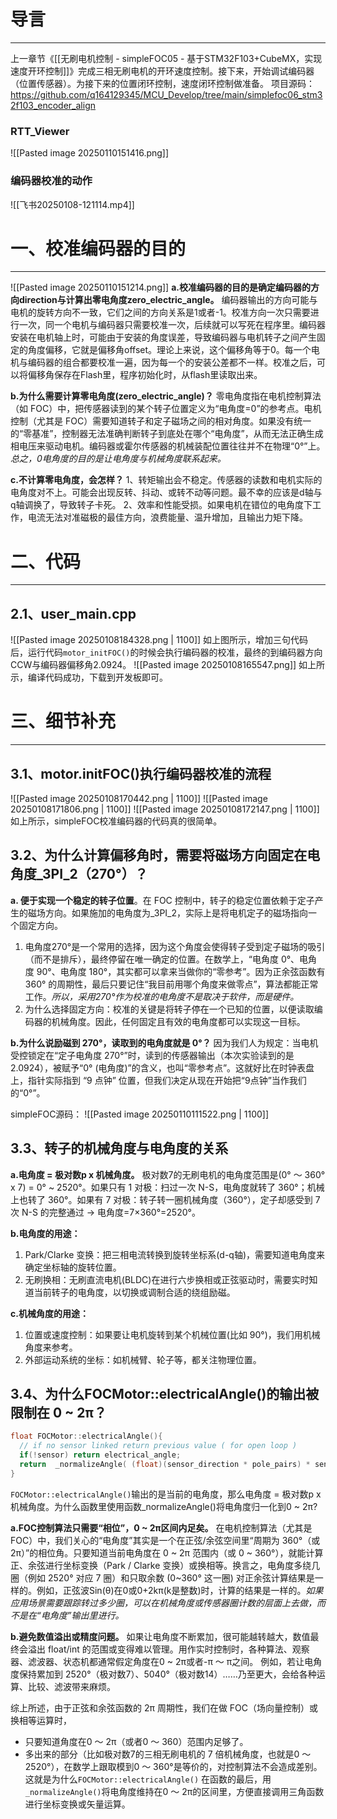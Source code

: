# 导言
---
上一章节《[[无刷电机控制 - simpleFOC05 - 基于STM32F103+CubeMX，实现速度开环控制]]》完成三相无刷电机的开环速度控制。接下来，开始调试编码器（位置传感器）。为接下来的位置闭环控制，速度闭环控制做准备。
项目源码：https://github.com/q164129345/MCU_Develop/tree/main/simplefoc06_stm32f103_encoder_align

### RTT_Viewer
![[Pasted image 20250110151416.png]]

### 编码器校准的动作
![[飞书20250108-121114.mp4]]

# 一、校准编码器的目的
---
![[Pasted image 20250110151214.png]]
**a.校准编码器的目的是确定编码器的方向direction与计算出零电角度zero_electric_angle。** 编码器输出的方向可能与电机的旋转方向不一致，它们之间的方向关系是1或者-1。校准方向一次只需要进行一次，同一个电机与编码器只需要校准一次，后续就可以写死在程序里。编码器安装在电机轴上时，可能由于安装的角度误差，导致编码器与电机转子之间产生固定的角度偏移，它就是偏移角offset。理论上来说，这个偏移角等于0。每一个电机与编码器的组合都要校准一遍，因为每一个的安装公差都不一样。校准之后，可以将偏移角保存在Flash里，程序初始化时，从flash里读取出来。

**b.为什么需要计算零电角度(zero_electric_angle)？** 零电角度指在电机控制算法（如 FOC）中，把传感器读到的某个转子位置定义为“电角度=0”的参考点。电机控制（尤其是 FOC）需要知道转子和定子磁场之间的相对角度。如果没有统一的“零基准”，控制器无法准确判断转子到底处在哪个“电角度”，从而无法正确生成相电压来驱动电机。编码器或霍尔传感器的机械装配位置往往并不在物理“0°”上。*总之，0电角度的目的是让电角度与机械角度联系起来。*

**c.不计算零电角度，会怎样？** 
1、转矩输出会不稳定。传感器的读数和电机实际的电角度对不上。可能会出现反转、抖动、或转不动等问题。最不幸的应该是d轴与q轴调换了，导致转子卡死。
2、效率和性能受损。如果电机在错位的电角度下工作，电流无法对准磁极的最佳方向，浪费能量、温升增加，且输出力矩下降。

# 二、代码
---
## 2.1、user_main.cpp
![[Pasted image 20250108184328.png | 1100]]
如上图所示，增加三句代码后，运行代码`motor_initFOC()`的时候会执行编码器的校准，最终的到编码器方向CCW与编码器偏移角2.0924。
![[Pasted image 20250108165547.png]]
如上所示，编译代码成功，下载到开发板即可。

# 三、细节补充
---
## 3.1、motor.initFOC()执行编码器校准的流程
![[Pasted image 20250108170442.png | 1100]]
![[Pasted image 20250108171806.png | 1100]]
![[Pasted image 20250108172147.png | 1100]]
如上所示，simpleFOC校准编码器的代码真的很简单。

## 3.2、为什么计算偏移角时，需要将磁场方向固定在电角度_3PI_2（270°）？
**a. 便于实现一个稳定的转子位置**。在 FOC 控制中，转子的稳定位置依赖于定子产生的磁场方向。如果施加的电角度为_3PI_2，实际上是将电机定子的磁场指向一个固定方向。
1. 电角度270°是一个常用的选择，因为这个角度会使得转子受到定子磁场的吸引（而不是排斥），最终停留在唯一确定的位置。在数学上，“电角度 0°、电角度 90°、电角度 180°，其实都可以拿来当做你的“零参考”。因为正余弦函数有 360° 的周期性，最后只要记住“我目前用哪个角度来做零点”，算法都能正常工作。*所以，采用270°作为校准的电角度不是取决于软件，而是硬件。*
2. 为什么选择固定方向：校准的关键是将转子停在一个已知的位置，以便读取编码器的机械角度。因此，任何固定且有效的电角度都可以实现这一目标。

**b.为什么说励磁到 270°，读取到的电角度就是 0°？**
因为我们人为规定：当电机受控锁定在“定子电角度 270°”时，读到的传感器输出（本次实验读到的是2.0924），被赋予“0° (电角度)”的含义，也叫“零参考点”。这就好比在时钟表盘上，指针实际指到 “9 点钟” 位置，但我们决定从现在开始把“9点钟”当作我们的“0°”。

simpleFOC源码：
![[Pasted image 20250110111522.png | 1100]]

## 3.3、转子的机械角度与电角度的关系
**a.电角度 = 极对数p x 机械角度。** 极对数7的无刷电机的电角度范围是(0° ～ 360° x 7) = 0° ~ 2520°。如果只有 1 对极：扫过一次 N-S，电角度就转了 360°；机械上也转了 360°。如果有 7 对极：转子转一圈机械角度（360°），定子却感受到 7 次 N-S 的完整通过 → 电角度=7×360°=2520°。

**b.电角度的用途：**
1. Park/Clarke 变换：把三相电流转换到旋转坐标系(d-q轴)，需要知道电角度来确定坐标轴的旋转位置。
2. 无刷换相：无刷直流电机(BLDC)在进行六步换相或正弦驱动时，需要实时知道当前转子的电角度，以切换或调制合适的绕组励磁。

**c.机械角度的用途：**
1. 位置或速度控制：如果要让电机旋转到某个机械位置(比如 90°)，我们用机械角度来参考。
2. 外部运动系统的坐标：如机械臂、轮子等，都关注物理位置。

## 3.4、为什么FOCMotor::electricalAngle()的输出被限制在 0 ~ 2π？
```C++
float FOCMotor::electricalAngle(){
  // if no sensor linked return previous value ( for open loop )
  if(!sensor) return electrical_angle;
  return  _normalizeAngle( (float)(sensor_direction * pole_pairs) * sensor->getMechanicalAngle()  - zero_electric_angle );
}
```
`FOCMotor::electricalAngle()`输出的是当前的电角度，那么电角度 = 极对数p x 机械角度。为什么函数里使用函数_normalizeAngle()将电角度归一化到0 ~ 2π?

**a.FOC控制算法只需要“相位”，0 ~ 2π区间内足矣。** 在电机控制算法（尤其是 FOC）中，我们关心的“电角度”其实是一个在正弦/余弦空间里“周期为 360°（或 2π）”的相位角。只要知道当前电角度在 0 ~ 2π 范围内（或 0 ~ 360°），就能计算正、余弦进行坐标变换（Park / Clarke 变换）或换相等。换言之，电角度多绕几圈（例如 2520° 对应 7 圈）和只取余数 (0~360° 这一圈) 对正余弦计算结果是一样的。例如，正弦波Sin(θ)在0或0+2kπ(k是整数)时，计算的结果是一样的。*如果应用场景需要跟踪转过多少圈，可以在机械角度或传感器圈计数的层面上去做，而不是在“电角度”输出里进行。*

**b.避免数值溢出或精度问题。** 如果让电角度不断累加，很可能越转越大，数值最终会溢出 float/int 的范围或变得难以管理。用作实时控制时，各种算法、观察器、滤波器、状态机都通常假定角度在0 ~ 2π或者-π ～ π之间。
例如，若让电角度保持累加到 2520°（极对数7）、5040°（极对数14）……乃至更大，会给各种运算、比较、滤波带来麻烦。

综上所述，由于正弦和余弦函数的 2π 周期性，我们在做 FOC（场向量控制）或换相等运算时，
- 只要知道角度在0 ～ 2π（或者0 ～ 360）范围内足够了。
- 多出来的部分（比如极对数7的三相无刷电机的 7 倍机械角度，也就是0 ～ 2520°），在数学上跟取模到0 ～ 360°是等价的，对控制算法不会造成差别。
这就是为什么`FOCMotor::electricalAngle()` 在函数的最后，用`_normalizeAngle()`将电角度维持在0 ～ 2π的区间里，方便直接调用三角函数进行坐标变换或矢量运算。
